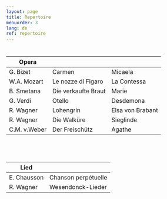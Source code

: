 ```yaml
---
layout: page
title: Repertoire
menuorder: 3
lang: de
ref: repertoire
---
```


# 

|Opera | | |
| -------- | ----- | ---- |
| G. Bizet | Carmen | Micaela |
| W.A. Mozart | Le nozze di Figaro | La Contessa |
| B. Smetana | Die verkaufte Braut | Marie |
| G. Verdi | Otello | Desdemona |
| R. Wagner | Lohengrin | Elsa von Brabant |
| R. Wagner | Die Walküre | Sieglinde |
| C.M. v.Weber | Der Freischütz | Agathe |

&nbsp;
# 

| Lied| | 
| -------- | ----- |
| E. Chausson | Chanson perpétuelle |
| R. Wagner | Wesendonck-Lieder |
